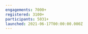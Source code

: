 ```yaml
---
engagements: 7000+
registered: 3100+
participants: 5031+
launched: 2021-06-17T00:00:00.000Z
---
```

